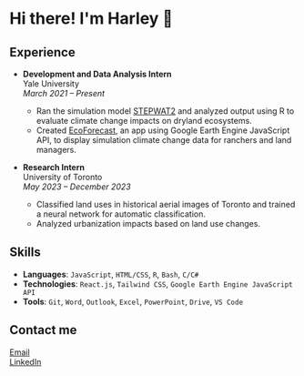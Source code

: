 # Hi there! I'm Harley 👋

## Experience
- **Development and Data Analysis Intern**  
  Yale University  
  *March 2021 – Present*  
  - Ran the simulation model [STEPWAT2](https://github.com/DrylandEcology/STEPWAT2) and analyzed output using R to evaluate climate change impacts on dryland ecosystems.
  - Created [EcoForecast](https://ecoforecast.info/), an app using Google Earth Engine JavaScript API, to display simulation climate change data for ranchers and land managers.

- **Research Intern**  
  University of Toronto  
  *May 2023 – December 2023*  
  - Classified land uses in historical aerial images of Toronto and trained a neural network for automatic classification.
  - Analyzed urbanization impacts based on land use changes.

## Skills
- **Languages**: `JavaScript`, `HTML/CSS`, `R`, `Bash`, `C/C#`
- **Technologies**: `React.js`, `Tailwind CSS`, `Google Earth Engine JavaScript API`
- **Tools**: `Git`, `Word`, `Outlook`, `Excel`, `PowerPoint`, `Drive`, `VS Code`  

## Contact me
[Email](mailto:harleyzhang06@gmail.com)  
[LinkedIn](https://www.linkedin.com/in/harley-zhang-3ba53b2a9)  
